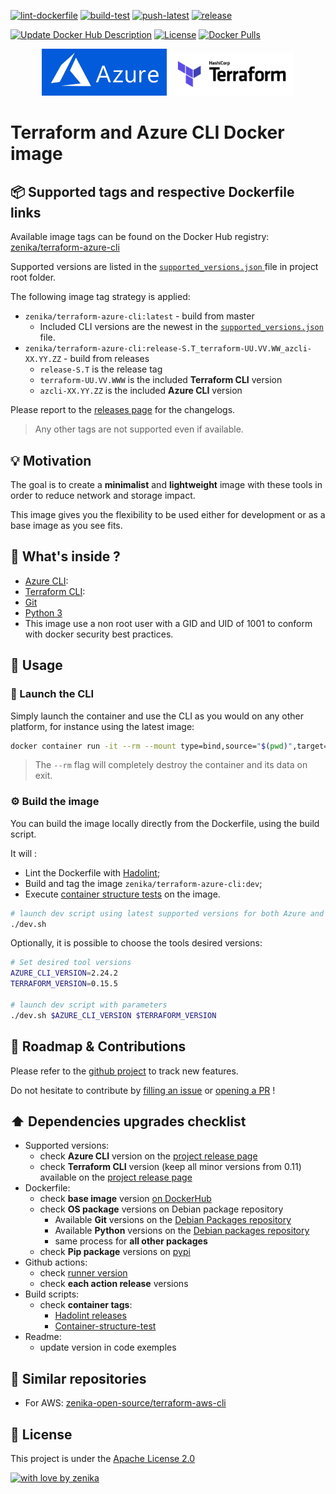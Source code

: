 [![lint-dockerfile](https://github.com/zenika-open-source/terraform-azure-cli/actions/workflows/lint-dockerfile.yml/badge.svg)](https://github.com/zenika-open-source/terraform-azure-cli/actions/workflows/lint-dockerfile.yml)
[![build-test](https://github.com/zenika-open-source/terraform-azure-cli/actions/workflows/build-test.yml/badge.svg)](https://github.com/zenika-open-source/terraform-azure-cli/actions/workflows/build-test.yml)
[![push-latest](https://github.com/zenika-open-source/terraform-azure-cli/actions/workflows/push-latest.yml/badge.svg)](https://github.com/zenika-open-source/terraform-azure-cli/actions/workflows/push-latest.yml)
[![release](https://github.com/zenika-open-source/terraform-azure-cli/actions/workflows/release.yml/badge.svg)](https://github.com/zenika-open-source/terraform-azure-cli/actions/workflows/release.yml)

[![Update Docker Hub Description](https://github.com/zenika-open-source/terraform-azure-cli/actions/workflows/dockerhub-description.yml/badge.svg)](https://github.com/zenika-open-source/terraform-azure-cli/actions/workflows/dockerhub-description.yml)
[![License](https://img.shields.io/badge/License-Apache%202.0-blue.svg)](https://opensource.org/licenses/Apache-2.0)
[![Docker Pulls](https://img.shields.io/docker/pulls/zenika/terraform-azure-cli.svg)](https://hub.docker.com/r/zenika/terraform-azure-cli/)

<p align="center">
  <a href="https://azure.microsoft.com"><img width="200" src="https://github.com/Zenika/terraform-azure-cli/raw/master/resources/azure-logo.png"></a>
  <a href="https://www.terraform.io/"><img width="200" src="https://github.com/Zenika/terraform-azure-cli/raw/master/resources/terraform-logo.png"></a>
</p>

# Terraform and Azure CLI Docker image

## 📦 Supported tags and respective Dockerfile links
Available image tags can be found on the Docker Hub registry: [zenika/terraform-azure-cli](https://hub.docker.com/r/zenika/terraform-azure-cli/tags)

Supported versions are listed in the [`supported_versions.json` ](https://github.com/zenika-open-source/terraform-azure-cli/blob/master/supported_versions.json) file in project root folder.

The following image tag strategy is applied:
* `zenika/terraform-azure-cli:latest` - build from master
  * Included CLI versions are the newest in the [`supported_versions.json` ](https://github.com/zenika-open-source/terraform-azure-cli/blob/master/supported_versions.json) file.
* `zenika/terraform-azure-cli:release-S.T_terraform-UU.VV.WW_azcli-XX.YY.ZZ` - build from releases
  * `release-S.T` is the release tag
  * `terraform-UU.VV.WWW` is the included **Terraform CLI** version
  * `azcli-XX.YY.ZZ` is the included **Azure CLI** version

Please report to the [releases page](https://github.com/zenika-open-source/terraform-azure-cli/releases) for the changelogs.

> Any other tags are not supported even if available.

## 💡 Motivation
The goal is to create a **minimalist** and **lightweight** image with these tools in order to reduce network and storage impact.

This image gives you the flexibility to be used either for development or as a base image as you see fits.

## 🔧 What's inside ?

* [Azure CLI](https://docs.microsoft.com/cli/azure/?view=azure-cli-latest):
* [Terraform CLI](https://www.terraform.io/docs/commands/index.html):
* [Git](https://git-scm.com/)
* [Python 3](https://www.python.org/)
* This image use a non root user with a GID and UID of 1001 to conform with docker security best practices.

## 🚀 Usage

### 🐚 Launch the CLI
Simply launch the container and use the CLI as you would on any other platform, for instance using the latest image:

```bash
docker container run -it --rm --mount type=bind,source="$(pwd)",target=/workspace zenika/terraform-azure-cli:latest
```

> The `--rm` flag will completely destroy the container and its data on exit.

### ⚙️ Build the image
You can build the image locally directly from the Dockerfile, using the build script.

It will :
* Lint the Dockerfile with [Hadolint](https://github.com/hadolint/hadolint);
* Build and tag the image `zenika/terraform-azure-cli:dev`;
* Execute [container structure tests](https://github.com/GoogleContainerTools/container-structure-test) on the image.

```bash
# launch dev script using latest supported versions for both Azure and Terraform CLI
./dev.sh
```

Optionally, it is possible to choose the tools desired versions:

```bash
# Set desired tool versions
AZURE_CLI_VERSION=2.24.2
TERRAFORM_VERSION=0.15.5

# launch dev script with parameters
./dev.sh $AZURE_CLI_VERSION $TERRAFORM_VERSION
```

## 🙏 Roadmap & Contributions
Please refer to the [github project](https://github.com/zenika-open-source/terraform-azure-cli/projects/1) to track new features.

Do not hesitate to contribute by [filling an issue](https://github.com/zenika-open-source/terraform-azure-cli/issues/new) or [opening a PR](https://github.com/zenika-open-source/terraform-azure-cli/pulls) !

## ⬆️ Dependencies upgrades checklist

* Supported versions:
  * check **Azure CLI** version on the [project release page](https://github.com/Azure/azure-cli/releases)
  * check **Terraform CLI** version (keep all minor versions from 0.11) available on the [project release page](https://github.com/hashicorp/terraform/releases)
* Dockerfile:
  * check **base image** version [on DockerHub](https://hub.docker.com/_/debian?tab=tags&page=1&name=bullseye)
  * check **OS package** versions on Debian package repository
    * Available **Git** versions on the [Debian Packages repository](https://packages.debian.org/search?suite=bullseye&arch=any&searchon=names&keywords=git)
    * Available **Python** versions on the [Debian packages repository](https://packages.debian.org/search?suite=bullseye&arch=any&searchon=names&keywords=python3)
    * same process for **all other packages**
  * check **Pip package** versions on [pypi](https://pypi.org/)
* Github actions:
  * check [runner version](https://github.com/actions/virtual-environments#available-environments)
  * check **each action release** versions
* Build scripts:
  * check **container tags**:
    * [Hadolint releases](https://github.com/hadolint/hadolint/releases)
    * [Container-structure-test](https://github.com/GoogleContainerTools/container-structure-test/releases)
* Readme:
  * update version in code exemples

## 🚩 Similar repositories

* For AWS: [zenika-open-source/terraform-aws-cli](https://github.com/zenika-open-source/terraform-aws-cli)

## 📖 License
This project is under the [Apache License 2.0](https://github.com/zenika-open-source/terraform-azure-cli/blob/master/LICENSE)

[![with love by zenika](https://img.shields.io/badge/With%20%E2%9D%A4%EF%B8%8F%20by-Zenika-b51432.svg)](https://oss.zenika.com)
